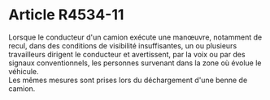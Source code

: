 # Article R4534-11

  
Lorsque le conducteur d'un camion exécute une manœuvre, notamment de recul, dans des conditions de visibilité insuffisantes, un ou plusieurs travailleurs dirigent le conducteur et avertissent, par la voix ou par des signaux conventionnels, les personnes survenant dans la zone où évolue le véhicule.   
Les mêmes mesures sont prises lors du déchargement d'une benne de camion.